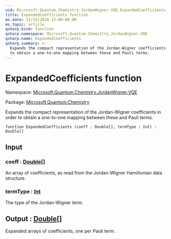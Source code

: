 ```yaml
---
uid: Microsoft.Quantum.Chemistry.JordanWigner.VQE.ExpandedCoefficients
title: ExpandedCoefficients function
ms.date: 12/15/2020 12:00:00 AM
ms.topic: article
qsharp.kind: function
qsharp.namespace: Microsoft.Quantum.Chemistry.JordanWigner.VQE
qsharp.name: ExpandedCoefficients
qsharp.summary: >-
  Expands the compact representation of the Jordan-Wigner coefficients in order
  to obtain a one-to-one mapping between these and Pauli terms.
---
```


# ExpandedCoefficients function

Namespace: [Microsoft.Quantum.Chemistry.JordanWigner.VQE](xref:Microsoft.Quantum.Chemistry.JordanWigner.VQE)

Package: [Microsoft.Quantum.Chemistry](https://nuget.org/packages/Microsoft.Quantum.Chemistry)


Expands the compact representation of the Jordan-Wigner coefficients in orderto obtain a one-to-one mapping between these and Pauli terms.

```qsharp
function ExpandedCoefficients (coeff : Double[], termType : Int) : Double[]
```


## Input

### coeff : [Double](xref:microsoft.quantum.lang-ref.double)[]

An array of coefficients, as read from the Jordan-Wigner Hamiltonian data structure.


### termType : [Int](xref:microsoft.quantum.lang-ref.int)

The type of the Jordan-Wigner term.



## Output : [Double](xref:microsoft.quantum.lang-ref.double)[]

Expanded arrays of coefficients, one per Pauli term.
